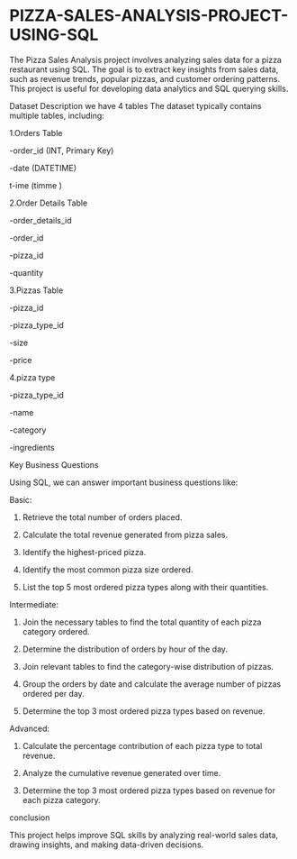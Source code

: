# PIZZA-SALES-ANALYSIS-PROJECT-USING-SQL
The Pizza Sales Analysis project involves analyzing sales data for a pizza restaurant using SQL. The goal is to extract key insights from sales data, such as revenue trends, popular pizzas, and customer ordering patterns. This project is useful for developing data analytics and SQL querying skills.

 Dataset Description
 we have 4 tables 
The dataset typically contains multiple tables, including:

1.Orders Table

-order_id (INT, Primary Key)

-date (DATETIME)

t-ime (timme )


2.Order Details Table

-order_details_id	

-order_id

-pizza_id	

-quantity

3.Pizzas Table

-pizza_id

-pizza_type_id	

-size	

-price

4.pizza type 

-pizza_type_id

-name	

-category

-ingredients

Key Business Questions

Using SQL, we can answer important business questions like:

Basic:

1. Retrieve the total number of orders placed.

2. Calculate the total revenue generated from pizza sales.

3. Identify the highest-priced pizza.

4. Identify the most common pizza size ordered.

5. List the top 5 most ordered pizza types along with their quantities.


Intermediate:

1. Join the necessary tables to find the total quantity of each pizza category ordered.

2. Determine the distribution of orders by hour of the day.

3. Join relevant tables to find the category-wise distribution of pizzas.

4. Group the orders by date and calculate the average number of pizzas ordered per day.

5. Determine the top 3 most ordered pizza types based on revenue.


Advanced:

1. Calculate the percentage contribution of each pizza type to total revenue.

2. Analyze the cumulative revenue generated over time.

3. Determine the top 3 most ordered pizza types based on revenue for each pizza category.


 conclusion

This project helps improve SQL skills by analyzing real-world sales data, drawing insights, and making data-driven decisions.
